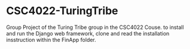 # CSC4022-TuringTribe
Group Project of the Turing Tribe group in the CSC4022 Couse. to install and run the Django web framework, clone and read the installation insstruction within the FinApp folder.
